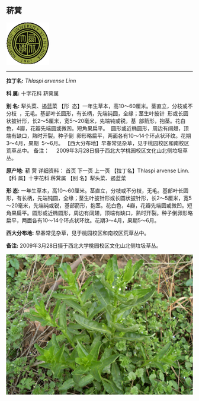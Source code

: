 ## 菥蓂

![西北大学校园网络植物志](JPG/nwu.gif)

---

**拉丁名:**  _Thlaspi arvense Linn_

**科 属:** 十字花科 菥蓂属

**别 名:** 犁头菜、遏蓝菜
【形  态】一年生草本，高10～60厘米。茎直立，分枝或不分枝
 ，无毛。基部叶长圆形，有长柄，先端钝圆，全缘；茎生叶披针
 形或长圆状披针形，长2～5厘米，宽5～20毫米，先端钝或锐，基
 部箭形，抱茎。花白色，4瓣，花瓣先端圆或微凹。短角果扁平。
 圆形或近椭圆形，周边有阔翅，顶端有缺口，熟时开裂。种子倒
 卵形略扁平，两面各有10～14个环点状环纹。花期3～4月，果期
 5～6月。
【西大分布地】早春常见杂草，见于桃园校区和南校区荒草丛中。
备注：
    2009年3月28日摄于西北大学桃园校区文化山北侧垃圾草丛。
　

**原产地:** 菥 蓂
详细资料： 首页 下一页 上一页
【拉丁名】Thlaspi arvense Linn.
【科 属】十字花科 菥蓂属
【别 名】犁头菜、遏蓝菜

**形  态:** 一年生草本，高10～60厘米。茎直立，分枝或不分枝，无毛。基部叶长圆形，有长柄，先端钝圆，全缘；茎生叶披针形或长圆状披针形，长2～5厘米，宽5～20毫米，先端钝或锐，基部箭形，抱茎。花白色，4瓣，花瓣先端圆或微凹。短角果扁平。圆形或近椭圆形，周边有阔翅，顶端有缺口，熟时开裂。种子倒卵形略扁平，两面各有10～14个环点状环纹。花期3～4月，果期5～6月。

**西大分布地:** 早春常见杂草，见于桃园校区和南校区荒草丛中。

**备注:** 2009年3月28日摄于西北大学桃园校区文化山北侧垃圾草丛。　

![菥蓂](JPG/菥蓂1.JPG) 

